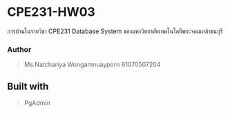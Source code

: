 # CPE231-HW03
การบ้านในรายวิชา CPE231 Database System ของมหาวิทยาลัยเทคโนโลยีพระจอมเกล้าธนบุรี

### Author
> Ms.Natchariya Wongamnuayporn 61070507204 

## Built with
> PgAdmin
